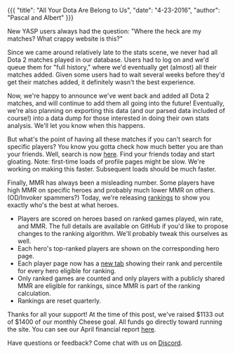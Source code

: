 {{{
  "title": "All Your Dota Are Belong to Us",
  "date": "4-23-2016",
  "author": "Pascal and Albert"
}}}

New YASP users always had the question: "Where the heck are my matches? What crappy website is this?"

Since we came around relatively late to the stats scene, we never had all Dota 2 matches played in our database.
Users had to log on and we'd queue them for "full history," where we'd eventually get (almost) all their matches added.
Given some users had to wait several weeks before they'd get their matches added, it definitely wasn't the best experience.

Now, we're happy to announce we've went back and added all Dota 2 matches, and will continue to add them all going into the future!
Eventually, we're also planning on exporting this data (and our parsed data included of course!)
into a data dump for those interested in doing their own stats analysis. We'll let you know when this happens.

But what's the point of having all these matches if you can't search for specific players? You know you
gotta check how much better you are than your friends. Well, search is now [here](/search). Find your friends today and start gloating.
Note: first-time loads of profile pages might be slow. We're working on making this faster. Subsequent loads should be much faster.

Finally, MMR has always been a misleading number. Some players have high MMR on specific heroes and probably much lower MMR
on others. (OD/Invoker spammers?) Today, we're releasing [rankings](/rankings) to show you exactly who's the best at what heroes.
* Players are scored on heroes based on ranked games played, win rate, and MMR. The full details are available on GitHub if you'd 
  like to propose changes to the ranking algorithm. We'll probably tweak this ourselves as well.
* Each hero's top-ranked players are shown on the corresponding hero page.
* Each player page now has a [new tab](https://yasp.co/players/88367253/rankings) showing their rank and percentile for every hero eligible for ranking.
* Only ranked games are counted and only players with a publicly shared MMR are eligible for rankings, since MMR is part of the ranking calculation.
* Rankings are reset quarterly.

Thanks for all your support! At the time of this post, we've raised $1133 out of $1400 of our monthly Cheese goal. All funds go directly
toward running the site. You can see our April financial report [here](/post/april-2016-yasp-financials).

Have questions or feedback?  Come chat with us on [Discord](https://discord.gg/0o5SQGbXuWCNDcaF).